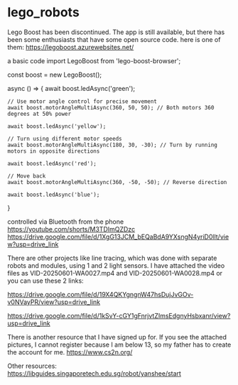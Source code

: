 # lego_robots
Lego Boost has been discontinued. The app is still available, but there has been some enthusiasts that have some open source code.
here is one of them:
https://legoboost.azurewebsites.net/

a basic code
import LegoBoost from 'lego-boost-browser';

const boost = new LegoBoost();

async () => {
await boost.ledAsync('green');
    
    // Use motor angle control for precise movement
    await boost.motorAngleMultiAsync(360, 50, 50); // Both motors 360 degrees at 50% power
    
    await boost.ledAsync('yellow');
    
    // Turn using different motor speeds
    await boost.motorAngleMultiAsync(180, 30, -30); // Turn by running motors in opposite directions
    
    await boost.ledAsync('red');
    
    // Move back
    await boost.motorAngleMultiAsync(360, -50, -50); // Reverse direction
    
    await boost.ledAsync('blue');
}

controlled via Bluetooth from the phone
https://youtube.com/shorts/M3TDImQZDzc
https://drive.google.com/file/d/1XgG13JCM_bEQaBdA9YXsngN4yriD0llt/view?usp=drive_link

There are other projects like line tracing, which was done with separate robots and modules, using 1 and 2 light sensors.
I have attached the video files as VID-20250601-WA0027.mp4 and VID-20250601-WA0028.mp4 or you can use these 2 links:

https://drive.google.com/file/d/19X4QKYgngnW47hsDujJvGOv-v0NVayPR/view?usp=drive_link

https://drive.google.com/file/d/1kSvY-cGY1gFnrjvtZImsEdgnyHsbxanr/view?usp=drive_link

There is another resource that I have signed up for. 
If you see the attached pictures, I cannot register because I am below 13, so my father has to create the account for me.
https://www.cs2n.org/

Other resources:
https://libguides.singaporetech.edu.sg/robot/yanshee/start




